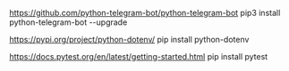 https://github.com/python-telegram-bot/python-telegram-bot
pip3 install python-telegram-bot --upgrade

https://pypi.org/project/python-dotenv/
pip install python-dotenv

https://docs.pytest.org/en/latest/getting-started.html
pip install pytest